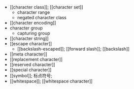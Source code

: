 - [[character class]]; [[character set]]
    - character range
    - negated character class
- [[character encoding]]
- character group
    - capturing group
- [[character string]]
- [[escape character]]
    - [[backslash-escaped]]; [[forward slash]]; [[backslash]]
- [[meta character]]
- [[replacement character]]
- [[reserved character]]
- [[special character]]
- [[symbol]]; 标点符号;
- [[whitespace]]; [[whitespace character]]
